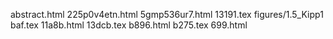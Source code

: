 abstract.html
225p0v4etn.html
5gmp536ur7.html
13191.tex
figures/1.5_Kipp1
baf.tex
11a8b.html
13dcb.tex
b896.html
b275.tex
699.html